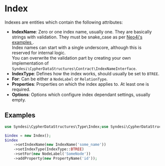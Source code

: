 # Index

Indexes are entities which contain the following attributes:

- **IndexName**: Zero or one index name, usually one. They are basically strings with validation. They must be
  snake_case as per [Neo4j's examples
  ](https://neo4j.com/docs/cypher-manual/current/indexes-for-search-performance/#administration-indexes-examples).  
  Index names can start with a single underscore, although this is reserved for internal logic.  
  You can overwrite the validation part by creating your own implementation of
  `Syndesi\CypherDataStructures\Contract\IndexNameInterface`.
- **IndexType**: Defines how the index works, should usually be set to `BTREE`.
- **For**: Can be either a `NodeLabel` or `RelationType`.
- **Properties**: Properties on which the index applies to. At least one is required.
- **Options**: Options which configure index dependant settings, usually empty.

## Examples

```php
use Syndesi\CypherDataStructures\Type\Index;use Syndesi\CypherDataStructures\Type\IndexName;use Syndesi\CypherDataStructures\Type\IndexType;use Syndesi\CypherDataStructures\Type\NodeLabel;use Syndesi\CypherDataStructures\Type\PropertyName;

$index = new Index();
$index
    ->setIndexName(new IndexName('some_name'))
    ->setIndexType(IndexType::BTREE)
    ->setFor(new NodeLabel('SomeNode'))
    ->addProperty(new PropertyName('id'));
```
